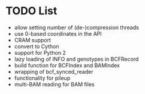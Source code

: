 # TODO List

* allow setting number of (de-)compression threads
* use 0-based coordinates in the API
* CRAM support
* convert to Cython
* support for Python 2
* lazy loading of INFO and genotypes in BCFRecord
* build function for BCFIndex and BAMIndex
* wrapping of bcf\_synced\_reader
* functionality for pileup
* multi-BAM reading for BAM files
